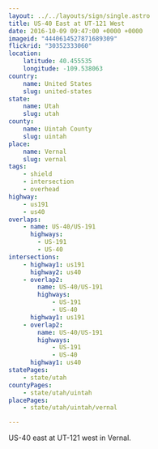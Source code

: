 ```yaml
---
layout: ../../layouts/sign/single.astro
title: US-40 East at UT-121 West
date: 2016-10-09 09:47:00 +0000 +0000
imageid: "4440614527871689309"
flickrid: "30352333060"
location:
    latitude: 40.455535
    longitude: -109.538063
country:
    name: United States
    slug: united-states
state:
    name: Utah
    slug: utah
county:
    name: Uintah County
    slug: uintah
place:
    name: Vernal
    slug: vernal
tags:
    - shield
    - intersection
    - overhead
highway:
    - us191
    - us40
overlaps:
    - name: US-40/US-191
      highways:
        - US-191
        - US-40
intersections:
    - highway1: us191
      highway2: us40
    - overlap2:
        name: US-40/US-191
        highways:
            - US-191
            - US-40
      highway1: us191
    - overlap2:
        name: US-40/US-191
        highways:
            - US-191
            - US-40
      highway1: us40
statePages:
    - state/utah
countyPages:
    - state/utah/uintah
placePages:
    - state/utah/uintah/vernal

---
```

US-40 east at UT-121 west in Vernal.